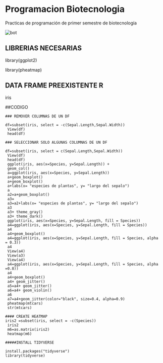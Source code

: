 # Programacion Biotecnologia
Practicas de programación de primer semestre de biotecnología 

![bot](https://github.com/user-attachments/assets/b5589fac-d5f9-4540-b878-220909aff27e)

## LIBRERIAS NECESARIAS

 library(ggplot2)
 
 library(pheatmap)


## DATA FRAME PREEXISTENTE R

iris

##CODIGO
```
### REMOVER COLUMNAS DE UN DF

df=subset(iris, select = -c(Sepal.Length,Sepal.Width))
 View(df)
 head(df)

### SELECCIONAR SOLO ALGUNAS COLUMNAS DE UN DF

df=subset(iris, select = c(Sepal.Length,Sepal.Width))
 View(df)
 head(df)
 ggplot(iris, aes(x=Species, y=Sepal.Length)) +
 geom_col()
 a=ggplot(iris, aes(x=Species, y=Sepal.Length))
 a+geom_boxplot()
 a+geom_boxplot()
 a+labs(x= "especies de plantas", y= "largo del sepalo")
 a
 a2=a+geom_boxplot()
 a3=
 a3=a2+labs(x= "especies de plantas", y= "largo del sepalo")
 a3
 a3+ theme_gray()
 a3+ theme_dark()
 ggplot(iris, aes(x=Species, y=Sepal.Length, fill = Species)) 
 a4=ggplot(iris, aes(x=Species, y=Sepal.Length, fill = Species)) 
 a4
 a4+geom_boxplot()
 a4=ggplot(iris, aes(x=Species, y=Sepal.Length, fill = Species, alpha = 0.3)) 
 a4
 View(a4)
 View(a3)
 View(a4)
 a4=ggplot(iris, aes(x=Species, y=Sepal.Length, fill = Species, alpha =0.8)) 
 a4
 a4+geom_boxplot()
 a4+ geom_jitter()
 a5=a4+ geom_jitter()
 a6=a4+ geom_violin()
 a6
 a7=a4+geom_jitter(color="black", size=0.4, alpha=0.9)
 pheatmap(mtcars)
 str(mtcars)
 
#### CREATE HEATMAP
iris2 =subset(iris, select = -c(Species))
 iris2
 m6=as.matrix(iris2)
 heatmap(m6)

#####INSTALL TIDYVERSE

install.packages("tidyverse")
library(tidyverse)

